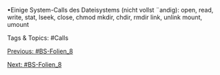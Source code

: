 •Einige System-Calls des Dateisystems (nicht vollst ¨andig):
open, read, write, stat, lseek, close, chmod
mkdir, chdir, rmdir
link, unlink
mount, umount

   Tags & Topics:
   #Calls

[Previous: #BS-Folien_8](BS-Folien_8.md)

[Next: #BS-Folien_8](BS-Folien_8.md)